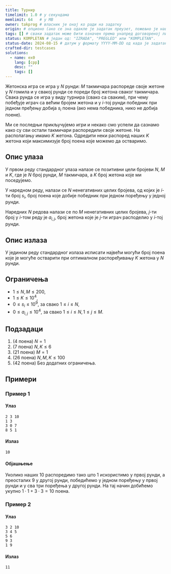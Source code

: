 ```yaml
---
title: Турнир
timelimit: 1.0 # у секундама
memlimit: 64   # y MB
owner: takprog # власник је онај ко ради на задатку
origin: # опционо (ако се зна одакле је задатак преузет, пожељно је навести извор)
tags: [] # сваки задатак може бити означен према унапред договореној листи ознака
status: KOMPLETAN # један од: "IZRADA", "PREGLED" или "KOMPLETAN".
status-date: 2024-08-15 # датум у формату YYYY-MM-DD од када је задатак у наведеном статусу
crafted-dir: testcases
solutions:
  - name: ex0
    lang: [cpp]
    desc: ""
    tags: []
---
```


Жетонска игра се игра у $N$ рунди: $M$ такмичара распореде своје жетоне у $N$ гомила и у свакој рунди се пореди број жетона сваког такмичара. Свака рунда се игра у виду турнира (свако са сваким), при чему побеђује играч са већим бројем жетона и у $i$-тој рунди победник при једном пређењу добија $s_i$ поена (ако нема победника, нико не добија поене).

Ми се последњи прикључујемо игри и некако смо успели да сазнамо како су сви остали такмичари распоредили своје жетоне. На располагању имамо $K$ жетона. Одредити неки распоред наших $K$ жетона који максимизује број поена које можемо да остваримо.

## Опис улаза

У првом реду стандардног улаза налазе се позитивни цели бројеви $N$, $M$ и $K$, где је $N$ број рунди, $M$ такмичара, а $K$  број жетона које ми поседујемо. 

У наредном реду, налази се $N$ ненегативних целих бројева, од којих је $i$-ти број $s_i$, број поена које добије победник при једном поређењу у једној рунди.

Наредних $N$ редова налази се по $M$ ненегативних целих бројева, $j$-ти број у $i$-том реду је $a_{i,j}$, број жетона које је $j$-ти играч расподелио у $i$-тој рунди.

## Опис излаза

У једином реду стандардног излаза исписати највећи могући број поена које је могуће остварити при оптималном распоређивању $K$ жетона у $N$ рунди.

## Ограничења

- $1 \leq N, M \leq 200$,
- $1 \leq K \leq 10^4$,
- $0 \leq s_i \leq 10^9$, за свако $1 \leq i \leq N$,
- $0 \leq a_{i,j} \leq 10^4$, за свако $1 \leq i \leq N, 1\leq j \leq M$.

## Подзадаци

1. (4 поена) $N = 1$
2. (7 поена) $N, K \leq 6$
3. (21 поена) $M = 1$
4. (26 поена) $N, M, K \leq 100$
5. (42 поена) Без додатних ограничења.


## Примери

### Пример 1

#### Улаз

```
2 3 10
1 3
3 0 7
8 5 1
```

#### Излаз

```
10
```
#### Објашњење

Уколико наших $10$ распоредимо тако што $1$ искористимо у првој рунди, а преосталих $9$ у другој рунди, победићемо у једном поређењу у првој рунди и у сва три поређења у другој рунди. На тај начин добићемо укупно $1 \cdot 1 + 3 \cdot 3 = 10$ поена.

### Пример 2

#### Улаз

```
3 2 10
3 4 5
5 6
9 3
1 9
```

#### Излаз

```
11
```
